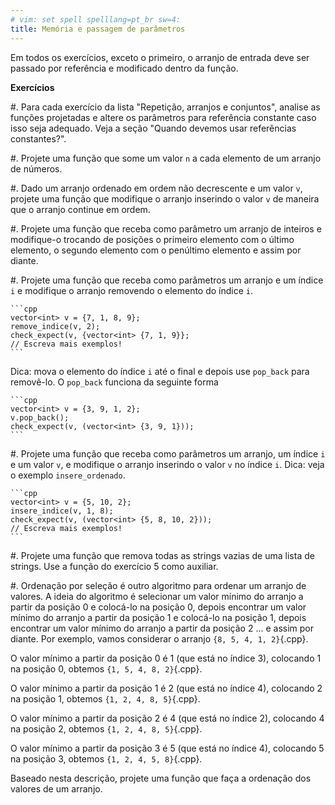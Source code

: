 ```yaml
---
# vim: set spell spelllang=pt_br sw=4:
title: Memória e passagem de parâmetros
---
```


Em todos os exercícios, exceto o primeiro, o arranjo de entrada deve ser passado por referência e modificado dentro da função.

**Exercícios**

#. Para cada exercício da lista "Repetição, arranjos e conjuntos", analise as funções projetadas e altere os parâmetros para referência constante caso isso seja adequado. Veja a seção "Quando devemos usar referências constantes?".

#. Projete uma função que some um valor `n` a cada elemento de um arranjo de números.

#. Dado um arranjo ordenado em ordem não decrescente e um valor `v`, projete uma função que modifique o arranjo inserindo o valor `v` de maneira que o arranjo continue em ordem.

#. Projete uma função que receba como parâmetro um arranjo de inteiros e modifique-o trocando de posições o primeiro elemento com o último elemento, o segundo elemento com o penúltimo elemento e assim por diante.

#. Projete uma função que receba como parâmetros um arranjo e um índice `i` e modifique o arranjo removendo o elemento do índice `i`.

    ```cpp
    vector<int> v = {7, 1, 8, 9};
    remove_indice(v, 2);
    check_expect(v, {vector<int> {7, 1, 9}};
    // Escreva mais exemplos!
    ```

   Dica: mova o elemento do índice `i` até o final e depois use `pop_back` para removê-lo. O `pop_back` funciona da seguinte forma

    ```cpp
    vector<int> v = {3, 9, 1, 2};
    v.pop_back();
    check_expect(v, (vector<int> {3, 9, 1}));
    ```

#. Projete uma função que receba como parâmetros um arranjo, um índice `i` e um valor `v`, e modifique o arranjo inserindo o valor `v` no índice `i`. Dica: veja o exemplo `insere_ordenado`.

    ```cpp
    vector<int> v = {5, 10, 2};
    insere_indice(v, 1, 8);
    check_expect(v, (vector<int> {5, 8, 10, 2}));
    // Escreva mais exemplos!
    ```

#. Projete uma função que remova todas as strings vazias de uma lista de strings. Use a função do exercício 5 como auxiliar.

#. Ordenação por seleção é outro algoritmo para ordenar um arranjo de valores. A ideia do algoritmo é selecionar um valor mínimo do arranjo a partir da posição 0 e colocá-lo na posição 0, depois encontrar um valor mínimo do arranjo a partir da posição 1 e colocá-lo na posição 1, depois encontrar um valor mínimo do arranjo a partir da posição 2 ... e assim por diante. Por exemplo, vamos considerar o arranjo `{8, 5, 4, 1, 2}`{.cpp}.

   O valor mínimo a partir da posição 0 é 1 (que está no índice 3), colocando 1 na posição 0, obtemos `{1, 5, 4, 8, 2}`{.cpp}.

   O valor mínimo a partir da posição 1 é 2 (que está no índice 4), colocando 2 na posição 1, obtemos `{1, 2, 4, 8, 5}`{.cpp}.

   O valor mínimo a partir da posição 2 é 4 (que está no índice 2), colocando 4 na posição 2, obtemos `{1, 2, 4, 8, 5}`{.cpp}.

   O valor mínimo a partir da posição 3 é 5 (que está no índice 4), colocando 5 na posição 3, obtemos `{1, 2, 4, 5, 8}`{.cpp}.

   Baseado nesta descrição, projete uma função que faça a ordenação dos valores de um arranjo.
